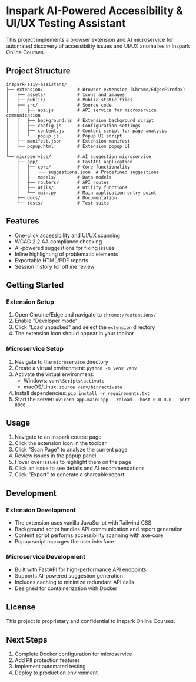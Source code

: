 # Inspark AI-Powered Accessibility & UI/UX Testing Assistant

This project implements a browser extension and AI microservice for automated discovery of accessibility issues and UI/UX anomalies in Inspark Online Courses.

## Project Structure

```
inspark-a11y-assistant/
├── extension/             # Browser extension (Chrome/Edge/Firefox)
│   ├── assets/            # Icons and images
│   ├── public/            # Public static files
│   ├── src/               # Source code
│   │   ├── api.js         # API service for microservice communication
│   │   ├── background.js  # Extension background script
│   │   ├── config.js      # Configuration settings
│   │   ├── content.js     # Content script for page analysis
│   │   └── popup.js       # Popup UI script
│   ├── manifest.json      # Extension manifest
│   └── popup.html         # Extension popup UI
│
└── microservice/          # AI suggestion microservice
    ├── app/               # FastAPI application
    │   ├── core/          # Core functionality
    │   │   └── suggestions.json  # Predefined suggestions
    │   ├── models/        # Data models
    │   ├── routers/       # API routes
    │   ├── utils/         # Utility functions
    │   └── main.py        # Main application entry point
    ├── docs/              # Documentation
    └── tests/             # Test suite
```

## Features

- One-click accessibility and UI/UX scanning
- WCAG 2.2 AA compliance checking
- AI-powered suggestions for fixing issues
- Inline highlighting of problematic elements
- Exportable HTML/PDF reports
- Session history for offline review

## Getting Started

### Extension Setup

1. Open Chrome/Edge and navigate to `chrome://extensions/`
2. Enable "Developer mode"
3. Click "Load unpacked" and select the `extension` directory
4. The extension icon should appear in your toolbar

### Microservice Setup

1. Navigate to the `microservice` directory
2. Create a virtual environment: `python -m venv venv`
3. Activate the virtual environment:
   - Windows: `venv\Scripts\activate`
   - macOS/Linux: `source venv/bin/activate`
4. Install dependencies: `pip install -r requirements.txt`
5. Start the server: `uvicorn app.main:app --reload --host 0.0.0.0 --port 8000`

## Usage

1. Navigate to an Inspark course page
2. Click the extension icon in the toolbar
3. Click "Scan Page" to analyze the current page
4. Review issues in the popup panel
5. Hover over issues to highlight them on the page
6. Click an issue to see details and AI recommendations
7. Click "Export" to generate a shareable report

## Development

### Extension Development

- The extension uses vanilla JavaScript with Tailwind CSS
- Background script handles API communication and report generation
- Content script performs accessibility scanning with axe-core
- Popup script manages the user interface

### Microservice Development

- Built with FastAPI for high-performance API endpoints
- Supports AI-powered suggestion generation
- Includes caching to minimize redundant API calls
- Designed for containerization with Docker

## License

This project is proprietary and confidential to Inspark Online Courses.

## Next Steps

1. Complete Docker configuration for microservice
2. Add PII protection features
3. Implement automated testing
4. Deploy to production environment
